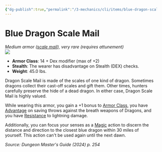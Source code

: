 ```yaml
---
{"dg-publish":true,"permalink":"/3-mechanics/cli/items/blue-dragon-scale-mail-xdmg/","tags":["ttrpg-cli/compendium/src/5e/xdmg","ttrpg-cli/item/armor/medium","ttrpg-cli/item/attunement/required","ttrpg-cli/item/rarity/very-rare"],"noteIcon":""}
---
```


# Blue Dragon Scale Mail
*Medium armor ([scale mail](3-Mechanics/CLI/items/scale-mail-xphb.md)), very rare (requires attunement)*  
![](3-Mechanics/CLI/items/img/dragon-scale-mail.webp#right)

- **Armor Class**: 14 + Dex modifier (max of +2)
- **Stealth**: The wearer has disadvantage on Stealth (DEX) checks.
- **Weight**: 45.0 lbs.

Dragon Scale Mail is made of the scales of one kind of dragon. Sometimes dragons collect their cast-off scales and gift them. Other times, hunters carefully preserve the hide of a dead dragon. In either case, Dragon Scale Mail is highly valued.

While wearing this armor, you gain a +1 bonus to [Armor Class](3-Mechanics/CLI/rules/variant-rules/armor-class-xphb.md), you have [Advantage](3-Mechanics/CLI/rules/variant-rules/advantage-xphb.md) on saving throws against the breath weapons of Dragons, and you have [Resistance](3-Mechanics/CLI/rules/variant-rules/resistance-xphb.md) to lightning damage.

Additionally, you can focus your senses as a [Magic](3-Mechanics/CLI/rules/actions.md#Magic) action to discern the distance and direction to the closest blue dragon within 30 miles of yourself. This action can't be used again until the next dawn.

*Source: Dungeon Master's Guide (2024) p. 254*